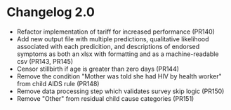# Changelog 2.0

* Refactor implementation of tariff for increased performance (PR140)
* Add new output file with multiple predictions, qualitative likelihood
  associated with each predicition, and descriptions of endorsed symptoms as
  both an xlsx with formatting and as a machine-readable csv (PR143, PR145)
* Censor stillbirth if age is greater than zero days (PR144)
* Remove the condition "Mother was told she had HIV by health worker" from
  child AIDS rule (PR148)
* Remove data processing step which validates survey skip logic (PR150)
* Remove "Other" from residual child cause categories (PR151)
